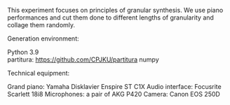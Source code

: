 This experiment focuses on principles of granular synthesis. 
We use piano performances and cut them done to different lengths of granularity and collage them randomly.


Generation environment:

Python 3.9  
partitura: https://github.com/CPJKU/partitura
numpy

Technical equipment:

Grand piano: Yamaha Disklavier Enspire ST C1X
Audio interface: Focusrite Scarlett 18i8
Microphones: a pair of AKG P420
Camera: Canon EOS 250D
